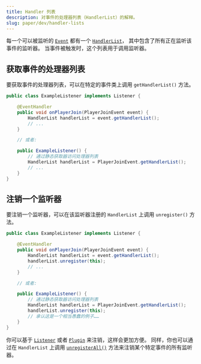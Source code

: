 ```yaml
---
title: Handler 列表
description: 对事件的处理器列表（HandlerList）的解释。
slug: paper/dev/handler-lists
---
```


每一个可以被监听的 [`Event`](jd:paper:org.bukkit.event.Event) 都有一个 [`HandlerList`](jd:paper:org.bukkit.event.HandlerList)，
其中包含了所有正在监听该事件的监听器。
当事件被触发时，这个列表用于调用监听器。

## 获取事件的处理器列表

要获取事件的处理器列表，可以在特定的事件类上调用 `getHandlerList()` 方法。

```java title="ExampleListener.java"
public class ExampleListener implements Listener {

    @EventHandler
    public void onPlayerJoin(PlayerJoinEvent event) {
        HandlerList handlerList = event.getHandlerList();
        // ...
    }

    // 或者:

    public ExampleListener() {
        // 通过静态获取器访问处理器列表
        HandlerList handlerList = PlayerJoinEvent.getHandlerList();
        // ...
    }
}
```

## 注销一个监听器

要注销一个监听器，可以在该监听器注册的 `HandlerList` 上调用 `unregister()` 方法。

```java title="ExampleListener.java"
public class ExampleListener implements Listener {

    @EventHandler
    public void onPlayerJoin(PlayerJoinEvent event) {
        HandlerList handlerList = event.getHandlerList();
        handlerList.unregister(this);
        // ...
    }

    // 或者:

    public ExampleListener() {
        // 通过静态获取器访问处理器列表
        HandlerList handlerList = PlayerJoinEvent.getHandlerList();
        handlerList.unregister(this);
        // 承认这是一个相当愚蠢的例子……
    }
}
```

你可以基于 [`Listener`](jd:paper:org.bukkit.event.Listener) 或者
[`Plugin`](jd:paper:org.bukkit.plugin.Plugin) 来注销，这样会更加方便。
同样，你也可以通过在 `HandlerList` 上调用
[`unregisterAll()`](jd:paper:org.bukkit.event.HandlerList#unregisterAll()) 方法来注销某个特定事件的所有监听器。
